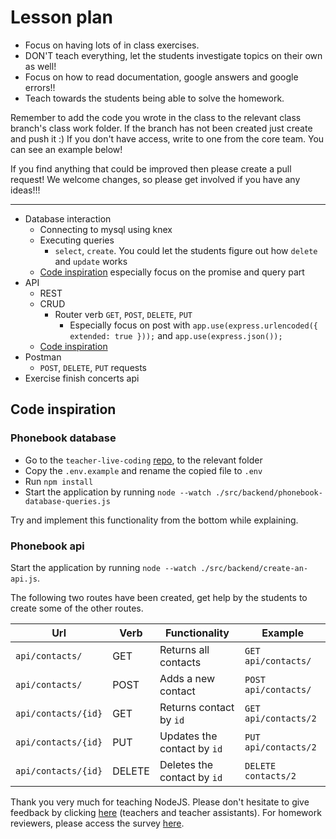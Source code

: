 # Lesson plan

- Focus on having lots of in class exercises.
- DON'T teach everything, let the students investigate topics on their own as well!
- Focus on how to read documentation, google answers and google errors!!
- Teach towards the students being able to solve the homework.

Remember to add the code you wrote in the class to the relevant class branch's class work folder. If the branch has not been created just create and push it :) If you don't have access, write to one from the core team. You can see an example below!

If you find anything that could be improved then please create a pull request! We welcome changes, so please get involved if you have any ideas!!!

---

- Database interaction
  - Connecting to mysql using knex
  - Executing queries
    - `select`, `create`. You could let the students figure out how `delete` and `update` works
  - [Code inspiration](#phonebook-database) especially focus on the promise and query part
- API
  - REST
  - CRUD
    - Router verb `GET`, `POST`, `DELETE`, `PUT`
      - Especially focus on post with `app.use(express.urlencoded({ extended: true }));` and `app.use(express.json());`
  - [Code inspiration](#phonebook-api)
- Postman
  - `POST`, `DELETE`, `PUT` requests
- Exercise finish concerts api

## Code inspiration

### Phonebook database

- Go to the `teacher-live-coding` [repo](https://github.com/HackYourFuture-CPH/teacher-live-coding), to the relevant folder
- Copy the `.env.example` and rename the copied file to `.env`
- Run `npm install`
- Start the application by running `node --watch ./src/backend/phonebook-database-queries.js`

Try and implement this functionality from the bottom while explaining.

### Phonebook api

Start the application by running `node --watch ./src/backend/create-an-api.js`.

The following two routes have been created, get help by the students to create some of the other routes.

| Url                 | Verb   | Functionality               | Example              |
| ------------------- | ------ | --------------------------- | -------------------- |
| `api/contacts/`     | GET    | Returns all contacts        | `GET api/contacts/`  |
| `api/contacts/`     | POST   | Adds a new contact          | `POST api/contacts/` |
| `api/contacts/{id}` | GET    | Returns contact by `id`     | `GET api/contacts/2` |
| `api/contacts/{id}` | PUT    | Updates the contact by `id` | `PUT api/contacts/2` |
| `api/contacts/{id}` | DELETE | Deletes the contact by `id` | `DELETE contacts/2`  |

Thank you very much for teaching NodeJS. Please don't hesitate to give feedback by clicking [here](https://forms.gle/sAuVhsTmJ1qSmjgJ6) (teachers and teacher assistants). For homework reviewers, please access the survey [here](https://forms.gle/nVbX9ShusF2a5Aa87).
